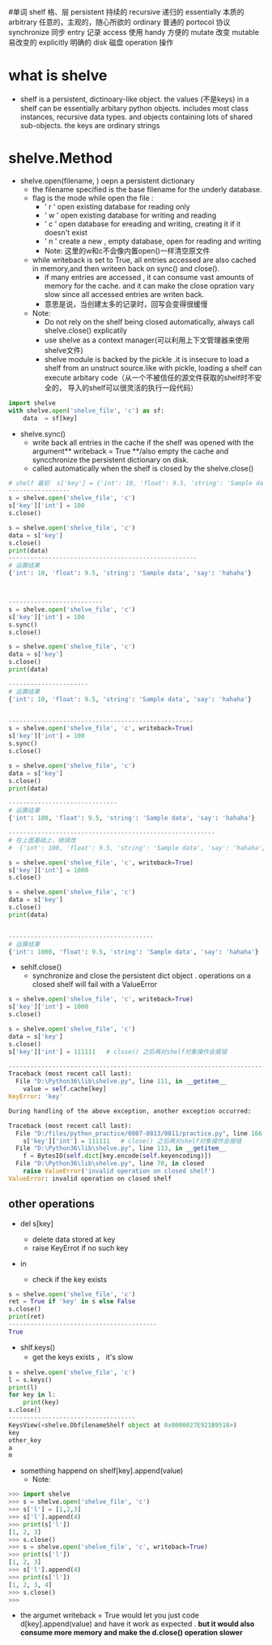#单词
shelf		格、层
persistent	持续的
recursive		递归的
essentially	本质的
arbitrary		任意的，主观的，随心所欲的
ordinary		普通的
portocol		协议
synchronize	同步
entry 		记录
access		使用
handy		方便的
mutate		改变
mutable		易改变的
explicitly		明确的
disk 			磁盘
operation	操作
# what is shelve
- shelf is a persistent, dictinoary-like object. the values (不是keys) in a shelf can be essentially arbitary python objects.  includes most class instances, recursive data types. and objects containing lots of shared sub-objects. the keys are ordinary strings

# shelve.Method
- shelve.open(filename, )   oepn a persistent dictionary 
	- the filename specified is the base filename for the underly database.
	- flag is the mode while open the file :
		- '  r  '  open existing database for reading only
		- '  w ' open existing database for writing  and reading 
		- ' c ' open database for ereading and writing, creating it if it doesn't exist 
		- '  n ' create a new , empty database, open for reading and writing 
		- Note:  这里的w和c不会像内置open()一样清空原文件
	- while writeback is set to True, all entries accessed are also cached in memory,and then writeen back on sync() and close().
		- if many entries are accessed , it can consume vast amounts of memory for the cache. and it can make the close opration vary slow since all accessed entries are writen back.
		- 意思是说，当创建太多的记录时，回写会变得很缓慢
	- Note: 
		- Do not rely on the shelf being closed automatically, always call shelve.close() explicatily
		- use shelve as a context manager(可以利用上下文管理器来使用shelve文件)
		- shelve module is backed by the pickle .it is insecure to load a shelf from an unstruct source.like with pickle, loading a shelf can execute arbitary code（从一个不被信任的源文件获取的shelf时不安全的， 导入的shelf可以很灵活的执行一段代码）

```python
import shelve 
with shelve.open('shelve_file', 'c') as sf:
	data  = sf[key]

```

- shelve.sync()
	- write back all entries in the cache if the shelf was opened with the argument** writeback = True **/also empty the cache and syncchronize the persistent dictionary on disk.
	- called automatically when the shelf is closed by the shelve.close()

```python
# shelf 最初  s['key'] = {'int': 10, 'float': 9.5, 'string': 'Sample data', 'say': 'hahaha'}
-----------------
s = shelve.open('shelve_file', 'c')
s['key']['int'] = 100
s.close()

s = shelve.open('shelve_file', 'c')
data = s['key']
s.close()
print(data)
----------------------------------------------------
# 运算结果
{'int': 10, 'float': 9.5, 'string': 'Sample data', 'say': 'hahaha'}



--------------------------
s = shelve.open('shelve_file', 'c')
s['key']['int'] = 100
s.sync()
s.close()

s = shelve.open('shelve_file', 'c')
data = s['key']
s.close()
print(data)

----------------------
# 运算结果
{'int': 10, 'float': 9.5, 'string': 'Sample data', 'say': 'hahaha'}


---------------------------------------------------
s = shelve.open('shelve_file', 'c', writeback=True)
s['key']['int'] = 100
s.sync()
s.close()

s = shelve.open('shelve_file', 'c')
data = s['key']
s.close()
print(data)

------------------------------
# 运算结果
{'int': 100, 'float': 9.5, 'string': 'Sample data', 'say': 'hahaha'}

---------------------------------------------------------
# 在上面基础上，继续改
#  {'int': 100, 'float': 9.5, 'string': 'Sample data', 'say': 'hahaha'}

s = shelve.open('shelve_file', 'c', writeback=True)
s['key']['int'] = 1000
s.close()

s = shelve.open('shelve_file', 'c')
data = s['key']
s.close()
print(data)


----------------------------------------
# 运算结果
{'int': 1000, 'float': 9.5, 'string': 'Sample data', 'say': 'hahaha'}

```


- sehlf.close()
	- synchronize and close the persistent dict object . operations on a closed shelf will fail with a ValueError   

```python
s = shelve.open('shelve_file', 'c', writeback=True)
s['key']['int'] = 1000
s.close()

s = shelve.open('shelve_file', 'c')
data = s['key']
s.close()
s['key']['int'] = 111111   # close() 之后再对shelf对象操作会报错

-----------------------------------------------------------------------------
Traceback (most recent call last):
  File "D:\Python36\lib\shelve.py", line 111, in __getitem__
    value = self.cache[key]
KeyError: 'key'

During handling of the above exception, another exception occurred:

Traceback (most recent call last):
  File "D:/files/python_practice/0807-0813/0811/practice.py", line 166, in <module>
    s['key']['int'] = 111111   # close() 之后再对shelf对象操作会报错
  File "D:\Python36\lib\shelve.py", line 113, in __getitem__
    f = BytesIO(self.dict[key.encode(self.keyencoding)])
  File "D:\Python36\lib\shelve.py", line 70, in closed
    raise ValueError('invalid operation on closed shelf')
ValueError: invalid operation on closed shelf

```




## other operations 
- del s[key]
	- delete data stored at key 
	- raise KeyErrot if no such key 


-  in 
	- check if the key exists

```python
s = shelve.open('shelve_file', 'c')
ret = True if 'key' in s else False
s.close()
print(ret)
-----------------------------------------
True
```

	
- shlf.keys()
	- get the keys exists ， it's slow

```python
s = shelve.open('shelve_file', 'c')
l = s.keys()
print(l)
for key in l:
    print(key)
s.close()
-----------------------------------
KeysView(<shelve.DbfilenameShelf object at 0x0000027E921B9518>)
key
other_key
a
m

```

- something happend on shelf[key].append(value)
	- Note: 

```python
>>> import shelve
>>> s = shelve.open('shelve_file', 'c')
>>> s['l'] = [1,2,3]
>>> s['l'].append(4)
>>> print(s['l'])
[1, 2, 3]
>>> s.close()
>>> s = shelve.open('shelve_file', 'c', writeback=True)
>>> print(s['l'])
[1, 2, 3]
>>> s['l'].append(4)
>>> print(s['l'])
[1, 2, 3, 4]
>>> s.close()
>>> 

```

-   the argumet writeback = True would let you just code d[key].append(value) and have it work as expected . **but it would also consume more memory and make the d.close() operation slower**

